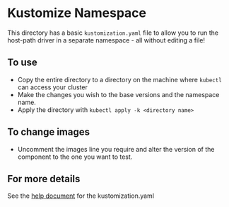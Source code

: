 # Kustomize Namespace

This directory has a basic `kustomization.yaml` file to allow you to run
the host-path driver in a separate namespace - all without editing a file!

## To use
- Copy the entire directory to a directory on the machine where `kubectl` can access your cluster
- Make the changes you wish to the base versions and the namespace name.
- Apply the directory with `kubectl apply -k <directory name>`

## To change images
- Uncomment the images line you require and alter the version of the
component to the one you want to test.

## For more details
See the [help document](https://kubectl.docs.kubernetes.io/pages/reference/kustomize.html) for the kustomization.yaml

